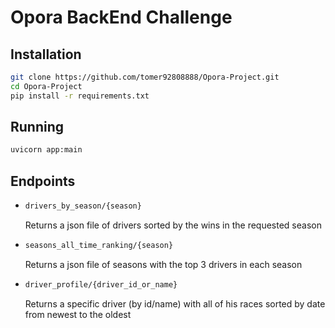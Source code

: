 # Opora BackEnd Challenge

## Installation

```bash
git clone https://github.com/tomer92808888/Opora-Project.git
cd Opora-Project
pip install -r requirements.txt
```

## Running

```bash
uvicorn app:main
```

## Endpoints

- ```bash
  drivers_by_season/{season}
  ```
  Returns a json file of drivers sorted by the wins in the requested season
- ```bash
  seasons_all_time_ranking/{season}
  ```
  Returns a json file of seasons with the top 3 drivers in each season
- ```bash
  driver_profile/{driver_id_or_name}
  ```
  Returns a specific driver (by id/name) with all of his races sorted by date from newest to the oldest
